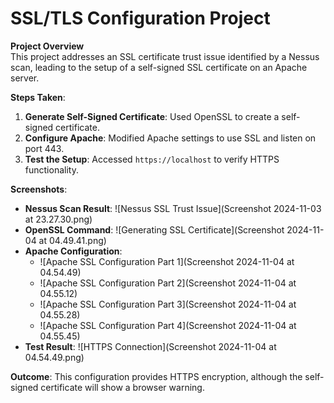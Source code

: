 # SSL/TLS Configuration Project

**Project Overview**  
This project addresses an SSL certificate trust issue identified by a Nessus scan, leading to the setup of a self-signed SSL certificate on an Apache server.

**Steps Taken**:
1. **Generate Self-Signed Certificate**: Used OpenSSL to create a self-signed certificate.
2. **Configure Apache**: Modified Apache settings to use SSL and listen on port 443.
3. **Test the Setup**: Accessed `https://localhost` to verify HTTPS functionality.

**Screenshots**:
- **Nessus Scan Result**: ![Nessus SSL Trust Issue](Screenshot 2024-11-03 at 23.27.30.png)
- **OpenSSL Command**: ![Generating SSL Certificate](Screenshot 2024-11-04 at 04.49.41.png)
- **Apache Configuration**:
  - ![Apache SSL Configuration Part 1](Screenshot 2024-11-04 at 04.54.49) <!-- Replace with actual file name -->
  - ![Apache SSL Configuration Part 2](Screenshot 2024-11-04 at 04.55.12) <!-- Replace with actual file name -->
  - ![Apache SSL Configuration Part 3](Screenshot 2024-11-04 at 04.55.28) <!-- Replace with actual file name -->
  - ![Apache SSL Configuration Part 4](Screenshot 2024-11-04 at 04.55.45) <!-- Replace with actual file name -->
- **Test Result**: ![HTTPS Connection](Screenshot 2024-11-04 at 04.54.49.png)

**Outcome**: This configuration provides HTTPS encryption, although the self-signed certificate will show a browser warning.
